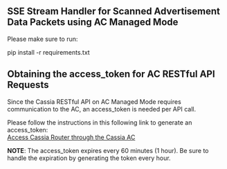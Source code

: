 ## SSE Stream Handler for Scanned Advertisement Data Packets using AC Managed Mode

Please make sure to run:

pip install -r requirements.txt


## Obtaining the access_token for AC RESTful API Requests
Since the Cassia RESTful API on AC Managed Mode requires communication to the AC, an access_token is needed per API call.

Please follow the instructions in this following link to generate an access_token: <br>
[Access Cassia Router through the Cassia AC](https://github.com/CassiaNetworks/CassiaSDKGuide/wiki/Getting-Started#access-cassia-router-through-the-cassia-ac)

**NOTE**: The access_token expires every 60 minutes (1 hour). Be sure to handle the expiration by generating the token every hour.